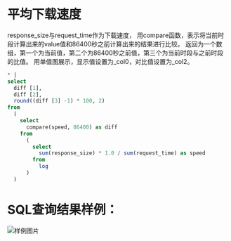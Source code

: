 # 平均下载速度

response_size与request_time作为下载速度，
用compare函数，表示将当前时段计算出来的value值和86400秒之前计算出来的结果进行比较。
返回为一个数组，第一个为当前值，第二个为86400秒之前值，第三个为当前时段与之前时段的比值。
用单值图展示，显示值设置为_col0，对比值设置为_col2。



```SQL
* |
select
  diff [1],
  diff [2],
  round((diff [3] -1) * 100, 2)
from
  (
    select
      compare(speed, 86400) as diff
    from
      (
        select
          sum(response_size) * 1.0 / sum(request_time) as speed
        from
          log
      )
  )
```

# SQL查询结果样例：

![样例图片](http://slsconsole.oss-cn-hangzhou.aliyuncs.com/sql_sample/25%E5%B9%B3%E5%9D%87%E4%B8%8B%E8%BD%BD%E9%80%9F%E5%BA%A6.jpg)